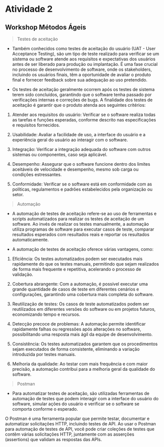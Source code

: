 # Atividade 2

## Workshop Métodos Ágeis

> Testes de aceitação
- Também conhecidos como testes de aceitação do usuário (UAT - User Acceptance Testing), são um tipo de teste realizado para verificar se um sistema ou software atende aos requisitos e expectativas dos usuários antes de ser liberado para produção ou implantação. É uma fase crucial no processo de desenvolvimento de software, onde os stakeholders, incluindo os usuários finais, têm a oportunidade de avaliar o produto final e fornecer feedback sobre sua adequação ao uso pretendido.

- Os testes de aceitação geralmente ocorrem após os testes de sistema terem sido concluídos, garantindo que o software tenha passado por verificações internas e correções de bugs. A finalidade dos testes de aceitação é garantir que o produto atenda aos seguintes critérios:

1. Atender aos requisitos do usuário: Verificar se o software realiza todas as tarefas e funções esperadas, conforme descrito nas especificações e requisitos fornecidos.

2. Usabilidade: Avaliar a facilidade de uso, a interface do usuário e a experiência geral do usuário ao interagir com o software.

3. Integração: Verificar a integração adequada do software com outros sistemas ou componentes, caso seja aplicável.

4. Desempenho: Assegurar que o software funcione dentro dos limites aceitáveis de velocidade e desempenho, mesmo sob carga ou condições estressantes.

5. Conformidade: Verificar se o software está em conformidade com as políticas, regulamentos e padrões estabelecidos pela organização ou setor.

> Automação

- A automação de testes de aceitação refere-se ao uso de ferramentas e scripts automatizados para realizar os testes de aceitação de um software. Ao invés de realizar os testes manualmente, a automação utiliza programas de software para executar casos de teste, comparar resultados esperados com resultados reais e reportar os resultados automaticamente.

- A automação de testes de aceitação oferece várias vantagens, como:

1. Eficiência: Os testes automatizados podem ser executados mais rapidamente do que os testes manuais, permitindo que sejam realizados de forma mais frequente e repetitiva, acelerando o processo de validação.

2. Cobertura abrangente: Com a automação, é possível executar uma grande quantidade de casos de teste em diferentes cenários e configurações, garantindo uma cobertura mais completa do software.

3. Reutilização de testes: Os casos de teste automatizados podem ser reutilizados em diferentes versões do software ou em projetos futuros, economizando tempo e recursos.

4. Detecção precoce de problemas: A automação permite identificar rapidamente falhas ou regressões após alterações no software, possibilitando uma resposta mais ágil da equipe de desenvolvimento.

5. Consistência: Os testes automatizados garantem que os procedimentos sejam executados de forma consistente, eliminando a variação introduzida por testes manuais.

6. Melhoria da qualidade: Ao testar com mais frequência e com maior precisão, a automação contribui para a melhoria geral da qualidade do software.

> Postman

- Para automatizar testes de aceitação, são utilizadas ferramentas de automação de testes que podem interagir com a interface do usuário do software, simular ações do usuário e verificar se o software se comporta conforme o esperado. 

O Postman é uma ferramenta popular que permite testar, documentar e automatizar solicitações HTTP, incluindo testes de API. Ao usar o Postman para automação de testes de API, você pode criar coleções de testes que contêm várias solicitações HTTP, juntamente com as asserções (assertions) que validam as respostas das APIs.

